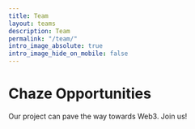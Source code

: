 ```yaml
---
title: Team
layout: teams
description: Team
permalink: "/team/"
intro_image_absolute: true
intro_image_hide_on_mobile: false
---
```


# Chaze Opportunities

Our project can pave the way towards Web3. Join us!
